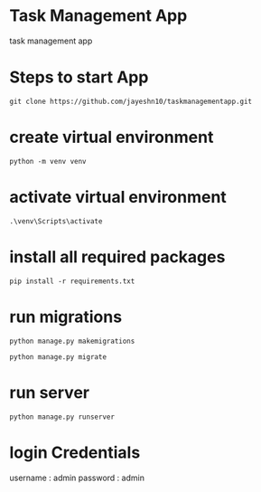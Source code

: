 # Task Management App
task management app

# Steps to start App
```
git clone https://github.com/jayeshn10/taskmanagementapp.git
```
# create virtual environment
```
python -m venv venv
```
# activate virtual environment
```
.\venv\Scripts\activate
```
# install all required packages
```
pip install -r requirements.txt
```
# run migrations
```
python manage.py makemigrations
```
```
python manage.py migrate
```
# run server
```
python manage.py runserver
```
# login Credentials
username : admin
password : admin
```


